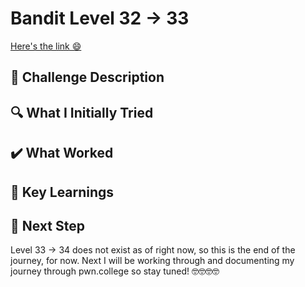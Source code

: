# Bandit Level 32 → 33
[Here's the link 😄](https://overthewire.org/wargames/bandit/bandit31.html)

## 📝 **Challenge Description**  

## 🔍 **What I Initially Tried**  

## ✔️ What Worked



## 🧠 Key Learnings



## 🔐 Next Step
Level 33 → 34 does not exist as of right now, so this is the end of the journey, for now. Next I will be working through and documenting my journey through pwn.college so stay tuned! 🤓🤓🤓🤓


